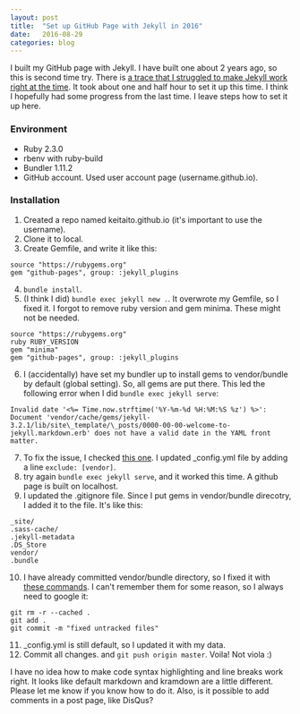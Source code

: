 ```yaml
---
layout: post
title:  "Set up GitHub Page with Jekyll in 2016"
date:   2016-08-29
categories: blog
---
```


I built my GitHub page with Jekyll. I have built one about 2 years ago, so this is second time try. There is [a trace that I struggled to make Jekyll work right at the time](http://stackoverflow.com/questions/22244690/cannot-run-jekyll-new-command). It took about one and half hour to set it up this time. I think I hopefully had some progress from the last time. I leave steps how to set it up here.

### Environment
- Ruby 2.3.0
- rbenv with ruby-build
- Bundler 1.11.2
- GitHub account. Used user account page (username.github.io).

### Installation
1. Created a repo named keitaito.github.io (it's important to use the username).
2. Clone it to local.
3. Create Gemfile, and write it like this:
```
source "https://rubygems.org"
gem "github-pages", group: :jekyll_plugins
```
4. `bundle install`.
5. (I think I did) `bundle exec jekyll new .`. It overwrote my Gemfile, so I fixed it. I forgot to remove ruby version and gem minima. These might not be needed.<br>
```
source "https://rubygems.org"
ruby RUBY_VERSION
gem "minima"
gem "github-pages", group: :jekyll_plugins
```
6. I (accidentally) have set my bundler up to install gems to vendor/bundle by default (global setting). So, all gems are put there. This led the following error when I did `bundle exec jekyll serve`:
```
Invalid date '<%= Time.now.strftime('%Y-%m-%d %H:%M:%S %z') %>': Document 'vendor/cache/gems/jekyll-3.2.1/lib/site\_template/\_posts/0000-00-00-welcome-to-jekyll.markdown.erb' does not have a valid date in the YAML front matter.
```
7. To fix the issue, I checked [this one](https://github.com/jekyll/jekyll/issues/2938). I updated \_config.yml file by adding a line `exclude: [vendor]`.
8. try again `bundle exec jekyll serve`, and it worked this time. A github page is built on localhost.
9. I updated the .gitignore file. Since I put gems in vendor/bundle direcotry, I added it to the file. It's like this:
```
_site/
.sass-cache/
.jekyll-metadata
.DS_Store
vendor/
.bundle
```
10. I have already committed vendor/bundle directory, so I fixed it with [these commands](http://stackoverflow.com/questions/11451535/gitignore-not-working). I can't remember them for some reason, so I always need to google it:
```
git rm -r --cached .
git add .
git commit -m "fixed untracked files"
```
11. \_config.yml is still default, so I updated it with my data.
12. Commit all changes. and `git push origin master`. Voila! Not viola :)

I have no idea how to make code syntax highlighting and line breaks work right. It looks like default markdown and kramdown are a little different. Please let me know if you know how to do it. Also, is it possible to add comments in a post page, like DisQus?
